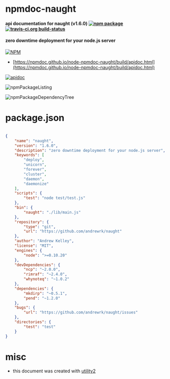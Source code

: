 # npmdoc-naught

#### api documentation for  naught (v1.6.0)  [![npm package](https://img.shields.io/npm/v/npmdoc-naught.svg?style=flat-square)](https://www.npmjs.org/package/npmdoc-naught) [![travis-ci.org build-status](https://api.travis-ci.org/npmdoc/node-npmdoc-naught.svg)](https://travis-ci.org/npmdoc/node-npmdoc-naught)

#### zero downtime deployment for your node.js server

[![NPM](https://nodei.co/npm/naught.png?downloads=true&downloadRank=true&stars=true)](https://www.npmjs.com/package/naught)

- [https://npmdoc.github.io/node-npmdoc-naught/build/apidoc.html](https://npmdoc.github.io/node-npmdoc-naught/build/apidoc.html)

[![apidoc](https://npmdoc.github.io/node-npmdoc-naught/build/screenCapture.buildCi.browser.%252Ftmp%252Fbuild%252Fapidoc.html.png)](https://npmdoc.github.io/node-npmdoc-naught/build/apidoc.html)

![npmPackageListing](https://npmdoc.github.io/node-npmdoc-naught/build/screenCapture.npmPackageListing.svg)

![npmPackageDependencyTree](https://npmdoc.github.io/node-npmdoc-naught/build/screenCapture.npmPackageDependencyTree.svg)



# package.json

```json

{
    "name": "naught",
    "version": "1.6.0",
    "description": "zero downtime deployment for your node.js server",
    "keywords": [
        "deploy",
        "unicorn",
        "forever",
        "cluster",
        "daemon",
        "daemonize"
    ],
    "scripts": {
        "test": "node test/test.js"
    },
    "bin": {
        "naught": "./lib/main.js"
    },
    "repository": {
        "type": "git",
        "url": "https://github.com/andrewrk/naught"
    },
    "author": "Andrew Kelley",
    "license": "MIT",
    "engines": {
        "node": ">=0.10.20"
    },
    "devDependencies": {
        "ncp": "~2.0.0",
        "rimraf": "~2.4.0",
        "whynoteq": "~1.0.2"
    },
    "dependencies": {
        "mkdirp": "~0.5.1",
        "pend": "~1.2.0"
    },
    "bugs": {
        "url": "https://github.com/andrewrk/naught/issues"
    },
    "directories": {
        "test": "test"
    }
}
```



# misc
- this document was created with [utility2](https://github.com/kaizhu256/node-utility2)

